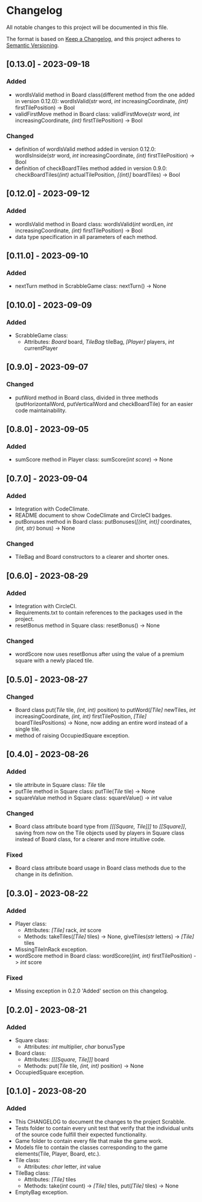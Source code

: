 # Changelog

All notable changes to this project will be documented in this file.

The format is based on [Keep a Changelog](https://keepachangelog.com/en/1.1.0/),
and this project adheres to [Semantic Versioning](https://semver.org/spec/v2.0.0.html).

## [0.13.0] - 2023-09-18

### Added

 - wordIsValid method in Board class(different method from the one added in version 0.12.0): wordIsValid(_str_ word, _int_ increasingCoordinate, _(int)_ firstTilePosition) -> Bool
 - validFirstMove method in Board class: validFirstMove(_str_ word, _int_ increasingCoordinate, _(int)_ firstTilePosition) -> Bool

### Changed 

 - definition of wordIsValid method added in version 0.12.0: wordIsInside(_str_ word, _int_ increasingCoordinate, _(int)_ firstTilePosition) -> Bool
 - definition of checkBoardTiles method added in version 0.9.0: checkBoardTiles(_(int)_ actualTilePosition, _[(int)]_ boardTiles) -> Bool

## [0.12.0] - 2023-09-12

### Added

 - wordIsValid method in Board class: wordIsValid(_int_ wordLen, _int_ increasingCoordinate, _(int)_ firstTilePosition) -> Bool
 - data type specification in all parameters of each method. 

## [0.11.0] - 2023-09-10

### Added

 - nextTurn method in ScrabbleGame class: nextTurn() -> None
   
## [0.10.0] - 2023-09-09

### Added

 - ScrabbleGame class:
   - Attributes: _Board_ board, _TileBag_ tileBag, _[Player]_ players, _int_ currentPlayer

## [0.9.0] - 2023-09-07

### Changed

 - putWord method in Board class, divided in three methods (putHorizontalWord, putVerticalWord and checkBoardTile) for an easier code maintainability.

## [0.8.0] - 2023-09-05

### Added

 - sumScore method in Player class: sumScore(_int score_) -> None

## [0.7.0] - 2023-09-04

### Added

 - Integration with CodeClimate.
 - README document to show CodeClimate and CircleCI badges.
 - putBonuses method in Board class: putBonuses(_[(int, int)]_ coordinates, _(int, str)_ bonus) -> None

### Changed
 
 - TileBag and Board constructors to a clearer and shorter ones.  

## [0.6.0] - 2023-08-29

### Added

 - Integration with CircleCI.
 - Requirements.txt to contain references to the packages used in the project.
 - resetBonus method in Square class: resetBonus() -> None

### Changed

 - wordScore now uses resetBonus after using the value of a premium square with a newly placed tile.

## [0.5.0] - 2023-08-27

### Changed

 - Board class put(_Tile_ tile, _(int, int)_ position) to putWord(_[Tile]_ newTiles, _int_ increasingCoordinate, _(_int_, _int_)_ firstTilePosition, _[Tile]_ boardTilesPositions) -> None, now adding an entire word instead of a single tile.
 - method of raising OccupiedSquare exception.

## [0.4.0] - 2023-08-26

### Added

 - tile attribute in Square class: _Tile_ tile
 - putTile method in Square class: putTile(_Tile_ tile) -> None
 - squareValue method in Square class: squareValue() -> _int_ value

### Changed

 - Board class attribute board type from _[[[Square, Tile]]]_ to _[[Square]]_, saving from now on the Tile objects used by players in Square class instead of Board class, for a clearer and more intuitive code.  

### Fixed

 - Board class attribute board usage in Board class methods due to the change in its definition.

## [0.3.0] - 2023-08-22

### Added

 - Player class:
    - Attributes: _[Tile]_ rack, _int_ score
    - Methods: takeTiles(_[Tile]_ tiles) -> None, giveTiles(_str_ letters) -> _[Tile]_ tiles
 - MissingTileInRack exception.
 - wordScore method in Board class: wordScore(_(int, int)_ firstTilePosition) -> _int_ score 

### Fixed

 - Missing exception in 0.2.0 'Added' section on this changelog.

## [0.2.0] - 2023-08-21

### Added
 
 - Square class:
    - Attributes: _int_ multiplier, _char_ bonusType
 - Board class:
    - Attributes: _[[[Square, Tile]]]_ board
    - Methods: put(_Tile_ tile, _(int, int)_ position) -> None
 - OccupiedSquare exception.

## [0.1.0] - 2023-08-20

### Added

 - This CHANGELOG to document the changes to the project Scrabble.
 - Tests folder to contain every unit test that verify that the individual units of the source code fulfill their expected functionality. 
 - Game folder to contain every file that make the game work.
 - Models file to contain the classes corresponding to the game elements(Tile, Player, Board, etc.).
 - Tile class:
    - Attributes: _char_ letter, _int_ value
 - TileBag class:
    - Attributes: _[Tile]_ tiles
    - Methods: take(_int_ count) -> _[Tile]_ tiles, put(_[Tile]_ tiles) -> None
 - EmptyBag exception.